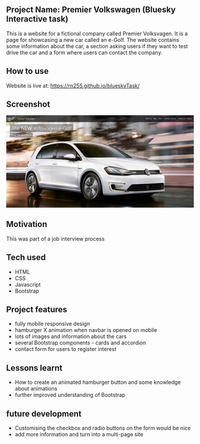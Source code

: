 ## Project Name: Premier Volkswagen (Bluesky Interactive task)  
This is a website for a fictional company called Premier Volksvagen. It is a page for showcasing a new car called an e-Golf. The website contains some information about the car, a section asking users if they want to test drive the car and a form where users can contact the company.

## How to use
Website is live at: https://rn255.github.io/blueskyTask/

## Screenshot
![Premier Volkswagen screenshot](https://github.com/RN255/bluesky-task/blob/master/images/Screenshot%202023-01-19%20144802.jpg)

## Motivation
This was part of a job interview process

## Tech used
- HTML
- CSS
- Javascript
- Bootstrap

## Project features
- fully mobile responsive design
- hamburger X animation when navbar is opened on mobile
- lots of images and information about the cars
- several Bootstrap components - cards and accordion
- contact form for users to register interest

## Lessons learnt
- How to create an animated hamburger button and some knowledge about animations
- further improved understanding of Bootstrap

## future development
- Customising the checkbox and radio buttons on the form would be nice
- add more information and turn into a multi-page site
